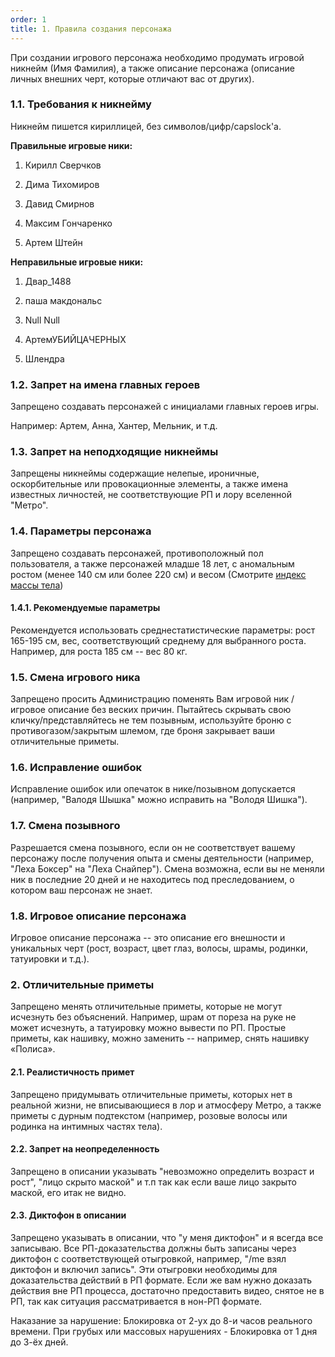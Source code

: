 ```yaml
---
order: 1
title: 1. Правила создания персонажа
---
```


При создании игрового персонажа необходимо продумать игровой никнейм (Имя Фамилия), а также описание персонажа (описание личных внешних черт, которые отличают вас от других).

### 1\.1. Требования к никнейму

Никнейм пишется кириллицей, без символов/цифр/capslock'a.

**Правильные игровые ники:**

1. Кирилл Сверчков

2. Дима Тихомиров

3. Давид Смирнов

4. Максим Гончаренко

5. Артем Штейн

**Неправильные игровые ники:**

1. Двар\_1488

2. паша макдональс

3. Null Null

4. АртемУБИЙЦАЧЕРНЫХ

5. Шлендра

### 1\.2. Запрет на имена главных героев

Запрещено создавать персонажей с инициалами главных героев игры.

<note type="quote">

Например: Артем, Анна, Хантер, Мельник, и т.д.

</note>

### 1\.3. Запрет на неподходящие никнеймы

Запрещены никнеймы содержащие нелепые, ироничные, оскорбительные или провокационные элементы, а также имена известных личностей, не соответствующие РП и лору вселенной "Метро".

### 1\.4. Параметры персонажа

Запрещено создавать персонажей, противоположный пол пользователя, а также персонажей младше 18 лет, с аномальным ростом (менее 140 см или более 220 см) и весом (Смотрите [индекс массы тела](https://clinic-cvetkov.ru/company/kalkulyator-imt/))

#### 1\.4.1. Рекомендуемые параметры

Рекомендуется использовать среднестатистические параметры: рост 165-195 см, вес, соответствующий среднему для выбранного роста. Например, для роста 185 см -- вес 80 кг.

### 1\.5. Смена игрового ника

Запрещено просить Администрацию поменять Вам игровой ник / игровое описание без веских причин. Пытайтесь скрывать свою кличку/представляйтесь не тем позывным, используйте броню с противогазом/закрытым шлемом, где броня закрывает ваши отличительные приметы.

### 1\.6. Исправление ошибок

Исправление ошибок или опечаток в нике/позывном допускается (например, "Валодя Шышка" можно исправить на "Володя Шишка").

### 1\.7. Смена позывного

Разрешается смена позывного, если он не соответствует вашему персонажу после получения опыта и смены деятельности (например, "Леха Боксер" на "Леха Снайпер"). Смена возможна, если вы не меняли ник в последние 20 дней и не находитесь под преследованием, о котором ваш персонаж не знает.

### 1\.8. Игровое описание персонажа

Игровое описание персонажа -- это описание его внешности и уникальных черт (рост, возраст, цвет глаз, волосы, шрамы, родинки, татуировки и т.д.).

### 2\. Отличительные приметы

Запрещено менять отличительные приметы, которые не могут исчезнуть без объяснений. Например, шрам от пореза на руке не может исчезнуть, а татуировку можно вывести по РП. Простые приметы, как нашивку, можно заменить -- например, снять нашивку «Полиса».

#### 2\.1. Реалистичность примет

Запрещено придумывать отличительные приметы, которых нет в реальной жизни, не вписывающиеся в лор и атмосферу Метро, а также приметы с дурным подтекстом (например, розовые волосы или родинка на интимных частях тела).

#### 2\.2. Запрет на неопределенность

Запрещено в описании указывать "невозможно определить возраст и рост", "лицо скрыто маской" и т.п так как если ваше лицо закрыто маской, его итак не видно.

#### 2\.3. Диктофон в описании

Запрещено указывать в описании, что "у меня диктофон" и я всегда все записываю. Все РП-доказательства должны быть записаны через диктофон с соответствующей отыгровкой, например, "/me взял диктофон и включил запись". Эти отыгровки необходимы для доказательства действий в РП формате. Если же вам нужно доказать действия вне РП процесса, достаточно предоставить видео, снятое не в РП, так как ситуация рассматривается в нон-РП формате.

<note type="danger">

Наказание за нарушение: Блокировка от 2-ух до 8-и часов реального времени. При грубых или массовых нарушениях - Блокировка от 1 дня до 3-ёх дней.

</note>